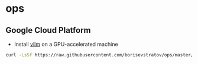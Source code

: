 # ops

## Google Cloud Platform

- Install [vllm](https://docs.vllm.ai/en/stable/getting_started/installation/gpu.html#install-the-latest-code_1) on a GPU-accelerated machine

```bash
curl -LsSf https://raw.githubusercontent.com/borisevstratov/ops/master/init/gcp-vllm-prep.sh | sh
```
